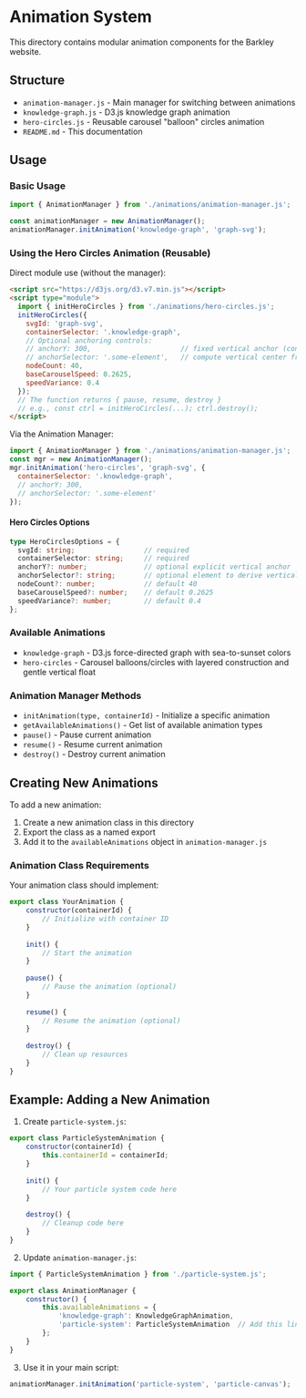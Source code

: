# Animation System

This directory contains modular animation components for the Barkley website.

## Structure

- `animation-manager.js` - Main manager for switching between animations
- `knowledge-graph.js` - D3.js knowledge graph animation
- `hero-circles.js` - Reusable carousel "balloon" circles animation
- `README.md` - This documentation

## Usage

### Basic Usage

```javascript
import { AnimationManager } from './animations/animation-manager.js';

const animationManager = new AnimationManager();
animationManager.initAnimation('knowledge-graph', 'graph-svg');
```

### Using the Hero Circles Animation (Reusable)

Direct module use (without the manager):

```html
<script src="https://d3js.org/d3.v7.min.js"></script>
<script type="module">
  import { initHeroCircles } from './animations/hero-circles.js';
  initHeroCircles({
    svgId: 'graph-svg',
    containerSelector: '.knowledge-graph',
    // Optional anchoring controls:
    // anchorY: 300,                      // fixed vertical anchor (container coords)
    // anchorSelector: '.some-element',   // compute vertical center from element
    nodeCount: 40,
    baseCarouselSpeed: 0.2625,
    speedVariance: 0.4
  });
  // The function returns { pause, resume, destroy }
  // e.g., const ctrl = initHeroCircles(...); ctrl.destroy();
</script>
```

Via the Animation Manager:

```javascript
import { AnimationManager } from './animations/animation-manager.js';
const mgr = new AnimationManager();
mgr.initAnimation('hero-circles', 'graph-svg', {
  containerSelector: '.knowledge-graph',
  // anchorY: 300,
  // anchorSelector: '.some-element'
});
```

#### Hero Circles Options

```ts
type HeroCirclesOptions = {
  svgId: string;                 // required
  containerSelector: string;     // required
  anchorY?: number;              // optional explicit vertical anchor
  anchorSelector?: string;       // optional element to derive vertical center
  nodeCount?: number;            // default 40
  baseCarouselSpeed?: number;    // default 0.2625
  speedVariance?: number;        // default 0.4
};
```

### Available Animations

- `knowledge-graph` - D3.js force-directed graph with sea-to-sunset colors
- `hero-circles` - Carousel balloons/circles with layered construction and gentle vertical float

### Animation Manager Methods

- `initAnimation(type, containerId)` - Initialize a specific animation
- `getAvailableAnimations()` - Get list of available animation types
- `pause()` - Pause current animation
- `resume()` - Resume current animation
- `destroy()` - Destroy current animation

## Creating New Animations

To add a new animation:

1. Create a new animation class in this directory
2. Export the class as a named export
3. Add it to the `availableAnimations` object in `animation-manager.js`

### Animation Class Requirements

Your animation class should implement:

```javascript
export class YourAnimation {
    constructor(containerId) {
        // Initialize with container ID
    }
    
    init() {
        // Start the animation
    }
    
    pause() {
        // Pause the animation (optional)
    }
    
    resume() {
        // Resume the animation (optional)
    }
    
    destroy() {
        // Clean up resources
    }
}
```

## Example: Adding a New Animation

1. Create `particle-system.js`:
```javascript
export class ParticleSystemAnimation {
    constructor(containerId) {
        this.containerId = containerId;
    }
    
    init() {
        // Your particle system code here
    }
    
    destroy() {
        // Cleanup code here
    }
}
```

2. Update `animation-manager.js`:
```javascript
import { ParticleSystemAnimation } from './particle-system.js';

export class AnimationManager {
    constructor() {
        this.availableAnimations = {
            'knowledge-graph': KnowledgeGraphAnimation,
            'particle-system': ParticleSystemAnimation  // Add this line
        };
    }
}
```

3. Use it in your main script:
```javascript
animationManager.initAnimation('particle-system', 'particle-canvas');
```
